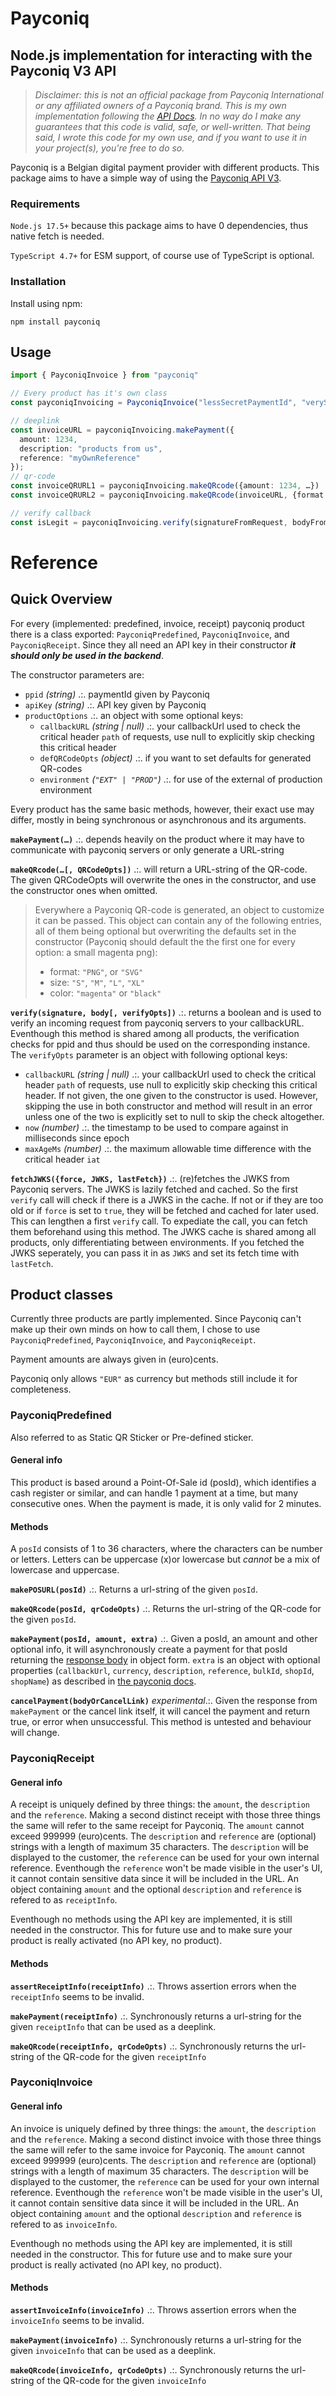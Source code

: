 # Payconiq

## **Node.js implementation for interacting with the Payconiq V3 API**

> _Disclaimer: this is not an official package from Payconiq International or any affiliated owners of a Payconiq brand. This is my own implementation following the [API Docs](https://developer.payconiq.com). In no way do I make any guarantees that this code is valid, safe, or well-written. That being said, I wrote this code for my own use, and if you want to use it in your project(s), you're free to do so._

Payconiq is a Belgian digital payment provider with different products. This package aims to have a simple way of using the [Payconiq API V3](https://developer.payconiq.com/online-payments-dock/#payment-api-version-3-v3-).

### Requirements

`Node.js 17.5+` because this package aims to have 0 dependencies, thus native fetch is needed.

`TypeScript 4.7+` for ESM support, of course use of TypeScript is optional.

### Installation

Install using npm:

```
npm install payconiq
```

## Usage

```typescript
import { PayconiqInvoice } from "payconiq"

// Every product has it's own class
const payconiqInvoicing = PayconiqInvoice("lessSecretPaymentId", "verySecretAPIKey");

// deeplink
const invoiceURL = payconiqInvoicing.makePayment({
  amount: 1234,
  description: "products from us",
  reference: "myOwnReference"
});
// qr-code
const invoiceQRURL1 = payconiqInvoicing.makeQRcode({amount: 1234, …})
const invoiceQRURL2 = payconiqInvoicing.makeQRcode(invoiceURL, {format: "SVG"})

// verify callback
const isLegit = payconiqInvoicing.verify(signatureFromRequest, bodyFromRequest, {callbackURL: 'https://…'})
```

# Reference

## Quick Overview

For every (implemented: predefined, invoice, receipt) payconiq product there is a class exported: `PayconiqPredefined`, `PayconiqInvoice`, and `PayconiqReceipt`. Since they all need an API key in their constructor **_it should only be used in the backend_**.

The constructor parameters are:

- `ppid` _(string)_ .:. paymentId given by Payconiq
- `apiKey` _(string)_ .:. API key given by Payconiq
- `productOptions` .:. an object with some optional keys:
  - `callbackURL` _(string | null)_ .:. your callbackUrl used to check the critical header `path` of requests, use null to explicitly skip checking this critical header
  - `defQRCodeOpts` _(object)_ .:. if you want to set defaults for generated QR-codes
  - `environment` _(`"EXT" | "PROD"`)_ .:. for use of the external of production environment

Every product has the same basic methods, however, their exact use may differ, mostly in being synchronous or asynchronous and its arguments.

**`makePayment(…)`** .:. depends heavily on the product where it may have to communicate with payconiq servers or only generate a URL-string

**`makeQRcode(…[, QRCodeOpts])`** .:. will return a URL-string of the QR-code. The given QRCodeOpts will overwrite the ones in the constructor, and use the constructor ones when omitted.

> Everywhere a Payconiq QR-code is generated, an object to customize it can be passed. This object can contain any of the following entries, all of them being optional but overwriting the defaults set in the constructor (Payconiq should default the the first one for every option: a small magenta png):
>
> - format: `"PNG"`, or `"SVG"`
> - size: `"S"`, `"M"`, `"L"`, `"XL"`
> - color: `"magenta"` or `"black"`

**`verify(signature, body[, verifyOpts])`** .:. returns a boolean and is used to verify an incoming request from payconiq servers to your callbackURL. Eventhough this method is shared among all products, the verification checks for ppid and thus should be used on the corresponding instance. The `verifyOpts` parameter is an object with following optional keys:

- `callbackURL` _(string | null)_ .:. your callbackUrl used to check the critical header `path` of requests, use null to explicitly skip checking this critical header. If not given, the one given to the constructor is used. However, skipping the use in both constructor and method will result in an error unless one of the two is explicitly set to null to skip the check altogether.
- `now` _(number)_ .:. the timestamp to be used to compare against in milliseconds since epoch
- `maxAgeMs` _(number)_ .:. the maximum allowable time difference with the critical header `iat`

**`fetchJWKS({force, JWKS, lastFetch})`** .:. (re)fetches the JWKS from Payconiq servers. The JWKS is lazily fetched and cached. So the first `verify` call will check if there is a JWKS in the cache. If not or if they are too old or if `force` is set to `true`, they will be fetched and cached for later used. This can lengthen a first `verify` call. To expediate the call, you can fetch them beforehand using this method. The JWKS cache is shared among all products, only differentiating between environments. If you fetched the JWKS seperately, you can pass it in as `JWKS` and set its fetch time with `lastFetch`.

## Product classes

Currently three products are partly implemented. Since Payconiq can't make up their own minds on how to call them, I chose to use `PayconiqPredefined`, `PayconiqInvoice`, and `PayconiqReceipt`.

Payment amounts are always given in (euro)cents.

Payconiq only allows `"EUR"` as currency but methods still include it for completeness.

### PayconiqPredefined

Also referred to as Static QR Sticker or Pre-defined sticker.

#### General info

This product is based around a Point-Of-Sale id (posId), which identifies a cash register or similar, and can handle 1 payment at a time, but many consecutive ones. When the payment is made, it is only valid for 2 minutes.

#### Methods

A `posId` consists of 1 to 36 characters, where the characters can be number or letters. Letters can be uppercase (x)or lowercase but _cannot_ be a mix of lowercase and uppercase.

**`makePOSURL(posId)`** .:. Returns a url-string of the given `posId`.

**`makeQRcode(posId, qrCodeOpts)`** .:. Returns the url-string of the QR-code for the given `posId`.

**`makePayment(posId, amount, extra)`** .:. Given a posId, an amount and other optional info, it will asynchronously create a payment for that posId returning the [response body](https://developer.payconiq.com/online-payments-dock/#create-payment60) in object form. `extra` is an object with optional properties (`callbackUrl`, `currency`, `description`, `reference`, `bulkId`, `shopId`, `shopName`) as described in [the payconiq docs](https://developer.payconiq.com/online-payments-dock/#create-payment60).

**`cancelPayment(bodyOrCancelLink)`** _experimental_.:. Given the response from `makePayment` or the cancel link itself, it will cancel the payment and return true, or error when unsuccessful. This method is untested and behaviour will change.

### PayconiqReceipt

#### General info

A receipt is uniquely defined by three things: the `amount`, the `description` and the `reference`. Making a second distinct receipt with those three things the same will refer to the same receipt for Payconiq. The `amount` cannot exceed 999999 (euro)cents. The `description` and `reference` are (optional) strings with a length of maximum 35 characters. The `description` will be displayed to the customer, the `reference` can be used for your own internal reference. Eventhough the `reference` won't be made visible in the user's UI, it cannot contain sensitive data since it will be included in the URL. An object containing `amount` and the optional `description` and `reference` is refered to as `receiptInfo`.

Eventhough no methods using the API key are implemented, it is still needed in the constructor. This for future use and to make sure your product is really activated (no API key, no product).

#### Methods

**`assertReceiptInfo(receiptInfo)`** .:. Throws assertion errors when the `receiptInfo` seems to be invalid.

**`makePayment(receiptInfo)`** .:. Synchronously returns a url-string for the given `receiptInfo` that can be used as a deeplink.

**`makeQRcode(receiptInfo, qrCodeOpts)`** .:. Synchronously returns the url-string of the QR-code for the given `receiptInfo`

### PayconiqInvoice

#### General info

An invoice is uniquely defined by three things: the `amount`, the `description` and the `reference`. Making a second distinct invoice with those three things the same will refer to the same invoice for Payconiq. The `amount` cannot exceed 999999 (euro)cents. The `description` and `reference` are (optional) strings with a length of maximum 35 characters. The `description` will be displayed to the customer, the `reference` can be used for your own internal reference. Eventhough the `reference` won't be made visible in the user's UI, it cannot contain sensitive data since it will be included in the URL. An object containing `amount` and the optional `description` and `reference` is refered to as `invoiceInfo`.

Eventhough no methods using the API key are implemented, it is still needed in the constructor. This for future use and to make sure your product is really activated (no API key, no product).

#### Methods

**`assertInvoiceInfo(invoiceInfo)`** .:. Throws assertion errors when the `invoiceInfo` seems to be invalid.

**`makePayment(invoiceInfo)`** .:. Synchronously returns a url-string for the given `invoiceInfo` that can be used as a deeplink.

**`makeQRcode(invoiceInfo, qrCodeOpts)`** .:. Synchronously returns the url-string of the QR-code for the given `invoiceInfo`
